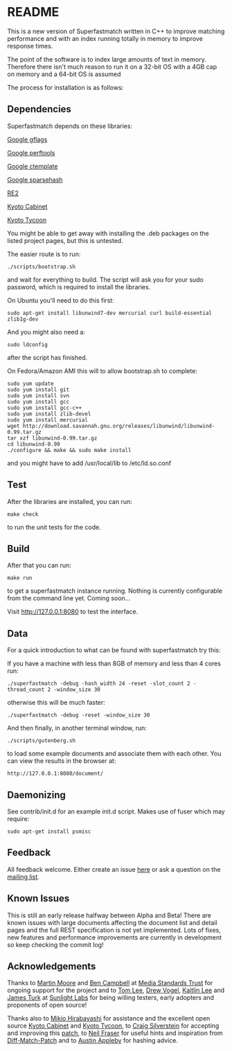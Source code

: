 README
======

This is a new version of Superfastmatch written in C++ to improve matching performance and with an index running totally in memory to improve response times.

The point of the software is to index large amounts of text in memory. Therefore there isn't much reason to run it on a 32-bit OS with a 4GB cap on memory and a 64-bit OS is assumed

The process for installation is as follows:

Dependencies
------------

Superfastmatch depends on these libraries:

[Google gflags](http://code.google.com/p/google-gflags/)

[Google perftools](http://code.google.com/p/google-perftools/)

[Google ctemplate](http://code.google.com/p/google-ctemplate/)

[Google sparsehash](http://code.google.com/p/google-sparsehash/)

[RE2](http://code.google.com/p/re2/)

[Kyoto Cabinet](http://fallabs.com/kyotocabinet/)

[Kyoto Tycoon](http://fallabs.com/kyototycoon/)

You might be able to get away with installing the .deb packages on the listed project pages, but this is untested.

The easier route is to run:

    ./scripts/bootstrap.sh

and wait for everything to build. The script will ask you for your sudo password, which is required to install the libraries.

On Ubuntu you'll need to do this first:

    sudo apt-get install libunwind7-dev mercurial curl build-essential zlib1g-dev

And you might also need a:

    sudo ldconfig

after the script has finished.

On Fedora/Amazon AMI this will to allow bootstrap.sh to complete:

    sudo yum update
    sudo yum install git
    sudo yum install svn
    sudo yum install gcc
    sudo yum install gcc-c++
    sudo yum install zlib-devel
    sudo yum install mercurial
    wget http://download.savannah.gnu.org/releases/libunwind/libunwind-0.99.tar.gz
    tar xzf libunwind-0.99.tar.gz
    cd libunwind-0.99
    ./configure && make && sudo make install

and you might have to add /usr/local/lib to /etc/ld.so.conf 

Test
----

After the libraries are installed, you can run:

    make check

to run the unit tests for the code.

Build
-----

After that you can run:

    make run

to get a superfastmatch instance running. Nothing is currently configurable from the command line yet. Coming soon...

Visit http://127.0.0.1:8080 to test the interface.

Data
----

For a quick introduction to what can be found with superfastmatch try this:

If you have a machine with less than 8GB of memory and less than 4 cores run:

    ./superfastmatch -debug -hash_width 24 -reset -slot_count 2 -thread_count 2 -window_size 30

otherwise this will be much faster:

    ./superfastmatch -debug -reset -window_size 30

And then finally, in another terminal window, run:

    ./scripts/gutenberg.sh
    
to load some example documents and associate them with each other. You can view the results in the browser at:

    http://127.0.0.1:8080/document/

Daemonizing
-----------

See contrib/init.d for an example init.d script. Makes use of fuser which may require:

    sudo apt-get install psmisc

Feedback
--------

All feedback welcome. Either create an issue [here](https://github.com/mediastandardstrust/superfastmatch/issues) or ask a question on the [mailing list](http://groups.google.com/group/superfastmatch).

Known Issues
------------

This is still an early release halfway between Alpha and Beta! There are known issues with large documents affecting the document list and detail pages and the full REST specification is not yet implemented. Lots of fixes, new features and performance improvements are currently in development so keep checking the commit log!

Acknowledgements
----------------

Thanks to [Martin Moore](http://martinjemoore.com/) and [Ben Campbell](http://scumways.com) at [Media Standards Trust](http://mediastandardstrust.org) for ongoing support for the project and to [Tom Lee](http://sunlightfoundation.com/people/tlee/), [Drew Vogel](http://sunlightfoundation.com/people/dvogel/), [Kaitlin Lee](http://sunlightfoundation.com/people/klee/) and [James Turk](http://sunlightfoundation.com/people/jturk/) at [Sunlight Labs](http://sunlightlabs.com) for being willing testers, early adopters and proponents of open source!

Thanks also to [Mikio Hirabayashi](http://fallabs.com) for assistance and the excellent open source [Kyoto Cabinet](http://fallabs.com/kyotocabinet/) and [Kyoto Tycoon](http://fallabs.com/kyototycoon/), to [Craig Silverstein](http://code.google.com/u/@VxVXRFZYBRdBWwU%3D/) for accepting and improving this [patch](http://code.google.com/p/google-sparsehash/source/detail?r=76), to [Neil Fraser](http://neil.fraser.name/) for useful hints and inspiration from [Diff-Match-Patch](http://code.google.com/p/google-diff-match-patch/) and to [Austin Appleby](http://code.google.com/p/smhasher/) for hashing advice.



